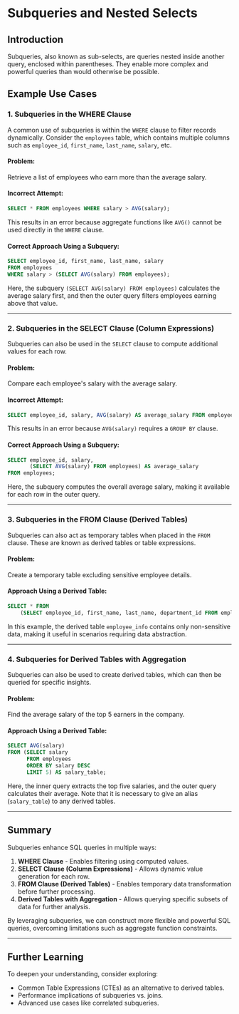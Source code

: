 # Subqueries and Nested Selects

## Introduction

Subqueries, also known as sub-selects, are queries nested inside another query, enclosed within parentheses. They enable more complex and powerful queries than would otherwise be possible.

## Example Use Cases

### 1. Subqueries in the WHERE Clause

A common use of subqueries is within the `WHERE` clause to filter records dynamically. Consider the `employees` table, which contains multiple columns such as `employee_id`, `first_name`, `last_name`, `salary`, etc.

#### Problem:

Retrieve a list of employees who earn more than the average salary.

#### Incorrect Attempt:

```sql
SELECT * FROM employees WHERE salary > AVG(salary);
```

This results in an error because aggregate functions like `AVG()` cannot be used directly in the `WHERE` clause.

#### Correct Approach Using a Subquery:

```sql
SELECT employee_id, first_name, last_name, salary 
FROM employees 
WHERE salary > (SELECT AVG(salary) FROM employees);
```

Here, the subquery `(SELECT AVG(salary) FROM employees)` calculates the average salary first, and then the outer query filters employees earning above that value.

---

### 2. Subqueries in the SELECT Clause (Column Expressions)

Subqueries can also be used in the `SELECT` clause to compute additional values for each row.

#### Problem:

Compare each employee's salary with the average salary.

#### Incorrect Attempt:

```sql
SELECT employee_id, salary, AVG(salary) AS average_salary FROM employees;
```

This results in an error because `AVG(salary)` requires a `GROUP BY` clause.

#### Correct Approach Using a Subquery:

```sql
SELECT employee_id, salary, 
       (SELECT AVG(salary) FROM employees) AS average_salary 
FROM employees;
```

Here, the subquery computes the overall average salary, making it available for each row in the outer query.

---

### 3. Subqueries in the FROM Clause (Derived Tables)

Subqueries can also act as temporary tables when placed in the `FROM` clause. These are known as derived tables or table expressions.

#### Problem:

Create a temporary table excluding sensitive employee details.

#### Approach Using a Derived Table:

```sql
SELECT * FROM 
    (SELECT employee_id, first_name, last_name, department_id FROM employees) AS employee_info;
```

In this example, the derived table `employee_info` contains only non-sensitive data, making it useful in scenarios requiring data abstraction.

---

### 4. Subqueries for Derived Tables with Aggregation

Subqueries can also be used to create derived tables, which can then be queried for specific insights.

#### Problem:

Find the average salary of the top 5 earners in the company.

#### Approach Using a Derived Table:

```sql
SELECT AVG(salary) 
FROM (SELECT salary 
      FROM employees 
      ORDER BY salary DESC 
      LIMIT 5) AS salary_table;
```

Here, the inner query extracts the top five salaries, and the outer query calculates their average. Note that it is necessary to give an alias (`salary_table`) to any derived tables.

---

## Summary

Subqueries enhance SQL queries in multiple ways:

1. **WHERE Clause** - Enables filtering using computed values.
2. **SELECT Clause (Column Expressions)** - Allows dynamic value generation for each row.
3. **FROM Clause (Derived Tables)** - Enables temporary data transformation before further processing.
4. **Derived Tables with Aggregation** - Allows querying specific subsets of data for further analysis.

By leveraging subqueries, we can construct more flexible and powerful SQL queries, overcoming limitations such as aggregate function constraints.

---

## Further Learning

To deepen your understanding, consider exploring:

- Common Table Expressions (CTEs) as an alternative to derived tables.
- Performance implications of subqueries vs. joins.
- Advanced use cases like correlated subqueries.

